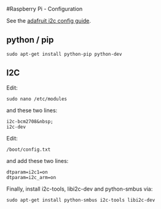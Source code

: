 #Raspberry Pi - Configuration

See the [adafruit i2c config guide](https://learn.adafruit.com/adafruits-raspberry-pi-lesson-4-gpio-setup/configuring-i2c).

## python / pip
```
sudo apt-get install python-pip python-dev
```


## I2C
Edit:
```
sudo nano /etc/modules
```

and these two lines:

```
i2c-bcm2708&nbsp;
i2c-dev
```

Edit:
```
/boot/config.txt
```

and add these two lines:

```
dtparam=i2c1=on
dtparam=i2c_arm=on
```

Finally, install i2c-tools, libi2c-dev and python-smbus via:

```
sudo apt-get install python-smbus i2c-tools libi2c-dev
```
